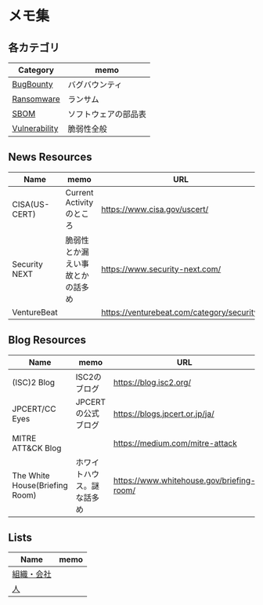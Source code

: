 # メモ集

## 各カテゴリ

|Category|memo|
----|----
|[BugBounty](BugBounty)|バグバウンティ|
|[Ransomware](Ransomware)|ランサム|
|[SBOM](SBOM)|ソフトウェアの部品表|
|[Vulnerability](Vulnerability)|脆弱性全般|

## News Resources

|Name|memo|URL|
----|----|----
|CISA(US-CERT)|Current Activityのところ|https://www.cisa.gov/uscert/|
|Security NEXT|脆弱性とか漏えい事故とかの話多め|https://www.security-next.com/|
|VentureBeat||https://venturebeat.com/category/security/|

## Blog Resources

|Name|memo|URL|
----|----|----
|(ISC)2 Blog|ISC2のブログ|https://blog.isc2.org/|
|JPCERT/CC Eyes|JPCERTの公式ブログ|https://blogs.jpcert.or.jp/ja/|
|MITRE ATT&CK Blog||https://medium.com/mitre-attack|
|The White House(Briefing Room)|ホワイトハウス。謎な話多め|https://www.whitehouse.gov/briefing-room/|


## Lists

|Name|memo|
----|----
|[組織・会社](Organizations)||
|[人](Persons)||

